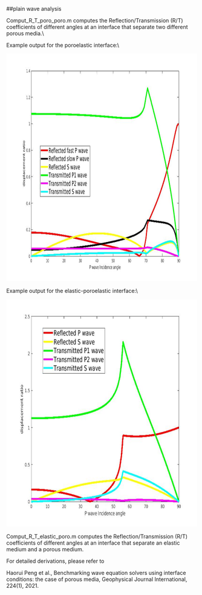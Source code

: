 ##plain wave analysis

Comput_R_T_poro_poro.m computes the Reflection/Transmission (R/T) coefficients of different angles at an interface that separate two different porous media.\

Example output for the poroelastic interface:\

<img src="https://github.com/penghaorui/RT_coefficients_porous_media/blob/main/poro_poro_interface.jpg" width="600" height="600" />


Example output for the elastic-poroelastic interface:\

<img src="https://github.com/penghaorui/RT_coefficients_porous_media/blob/main/elastic_poro_interface.jpg" width="600" height="600" />


Comput_R_T_elastic_poro.m computes the Reflection/Transmission (R/T) coefficients of different angles at an interface that separate an elastic medium and a porous medium.

For detailed derivations, please refer to 

Haorui Peng et al., Benchmarking wave equation solvers using interface conditions: the
case of porous media, Geophysical Journal International, 224(1), 2021.
